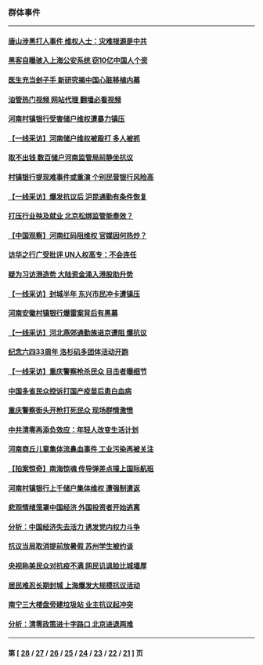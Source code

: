 ### 群体事件
---
#### [唐山涉黑打人事件 维权人士：灾难根源是中共](../../pages/ncid279/n13773534.md?07071245) 
#### [黑客自曝骇入上海公安系统 窃10亿中国人个资](../../pages/ncid279/n13773395.md?07071245) 
#### [医生充当刽子手 新研究揭中国心脏移植内幕](../../pages/ncid279/n13772291.md?07071245) 
#### [油管热门视频 网站代理 翻墙必看视频](http://209.222.30.114:81/youtube.html?07071245)
#### [河南村镇银行受害储户维权遭暴力镇压](../../pages/ncid279/n13770841.md?07071245) 
#### [【一线采访】河南储户维权被殴打 多人被抓](../../pages/ncid279/n13768629.md?07071245) 
#### [取不出钱 数百储户河南监管局前静坐抗议](../../pages/ncid279/n13767198.md?07071245) 
#### [村镇银行提现难事件或重演 个别民营银行风险高](../../pages/ncid279/n13764495.md?07071245) 
#### [【一线采访】爆发抗议后 沪昆通勤有条件恢复](../../pages/ncid279/n13763504.md?07071245) 
#### [打压行业殃及就业 北京松绑监管能奏效？](../../pages/ncid279/n13761130.md?07071245) 
#### [【中国观察】河南红码阻维权 官媒因何热炒？](../../pages/ncid279/n13760146.md?07071245) 
#### [访华之行广受批评 UN人权高专：不会连任](../../pages/ncid279/n13758655.md?07071245) 
#### [疑为习访港造势 大陆资金涌入港股助升势](../../pages/ncid279/n13756127.md?07071245) 
#### [【一线采访】封城半年 东兴市民冲卡遭镇压](../../pages/ncid279/n13754277.md?07071245) 
#### [河南安徽村镇银行爆雷案背后有黑幕](../../pages/ncid279/n13754230.md?07071245) 
#### [【一线采访】河北燕郊通勤族进京遭阻 爆抗议](../../pages/ncid279/n13749999.md?07071245) 
#### [纪念六四33周年 洛杉矶多团体活动开跑](../../pages/ncid279/n13749760.md?07071245) 
#### [【一线采访】重庆警察枪杀民众 目击者曝细节](../../pages/ncid279/n13749360.md?07071245) 
#### [中国多省民众控诉打国产疫苗后患白血病](../../pages/ncid279/n13748740.md?07071245) 
#### [重庆警察街头开枪打死民众 现场群情激愤](../../pages/ncid279/n13749070.md?07071245) 
#### [中共清零再添负效应：年轻人改变生活计划](../../pages/ncid279/n13748102.md?07071245) 
#### [河南商丘儿童集体流鼻血事件 工业污染再被关注](../../pages/ncid279/n13747065.md?07071245) 
#### [【拍案惊奇】南海惊魂 传导弹差点撞上国际航班](../../pages/ncid279/n13746784.md?07071245) 
#### [河南村镇银行上千储户集体维权 遭强制遣返](../../pages/ncid279/n13743906.md?07071245) 
#### [悲观情绪笼罩中国经济 外国投资者开始逃离](../../pages/ncid279/n13743825.md?07071245) 
#### [分析：中国经济失去活力 诱发党内权力斗争](../../pages/ncid279/n13740219.md?07071245) 
#### [抗议当局取消提前放暑假 苏州学生被约谈](../../pages/ncid279/n13738981.md?07071245) 
#### [央视称美民众对抗疫不满 网民讥讽脸比城墙厚](../../pages/ncid279/n13738685.md?07071245) 
#### [居民难忍长期封城 上海爆发大规模抗议活动](../../pages/ncid279/n13724894.md?07071245) 
#### [南宁三大楼盘旁建垃圾站 业主抗议起冲突](../../pages/ncid279/n13723244.md?07071245) 
#### [分析：清零政策进十字路口 北京进退两难](../../pages/ncid279/n13722760.md?07071245) 

---
#### 第 [ [28](./28.md?07071245) / [27](./27.md?07071245) / [26](./26.md?07071245) / [25](./25.md?07071245) / [24](./24.md?07071245) / [23](./23.md?07071245) / [22](./22.md?07071245) / [21](./21.md?07071245) ] 页
